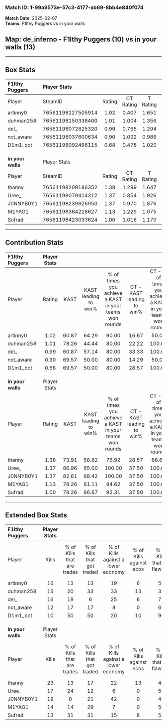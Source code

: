 ### Match ID: 1-99a9573e-57c3-4177-ab69-8bb4e840f074  
**Match Date**: 2025-02-07  
**Teams**: F1lthy Puggers vs in your walls  

## **Map**: de_inferno - F1lthy Puggers (10) vs in your walls (13)  
---  

## Box Stats  

| **F1lthy Puggers** | Player Stats      |        |           |          |       |       |       |         |        |      |     |
| :- | :- | :-: | :-: | :-: | :-: | :-: | :-: | :-: | :-: | :-: | :-: |
| Player             | SteamID           | Rating | CT Rating | T Rating | KAST  |  ADR  | Kills | Assists | Deaths | K/D  | HS% |
| artinny0           | 76561198127505914 |  1.02  |   0.407   |  1.651   | 60.87 | 81.2  |  16   |    6    |   16   | 1.00 | 56  |
| duhman258          | 76561198150338400 |  1.01  |   1.004   |  1.356   | 78.26 | 78.6  |  15   |    6    |   20   | 0.75 | 53  |
| del_               | 76561198072825320 |  0.99  |   0.765   |  1.294   | 60.87 | 63.8  |  16   |    1    |   14   | 1.14 | 62  |
| not_aware          | 76561198037600634 |  0.90  |   1.092   |  0.986   | 69.57 | 74.6  |  12   |    8    |   17   | 0.71 | 41  |
| D1m1_bot           | 76561198092496115 |  0.68  |   0.478   |  1.020   | 69.57 | 45.5  |  10   |    7    |   19   | 0.53 | 40  |
|                    |                   |        |           |          |       |       |       |         |        |      |     |
|                    |                   |        |           |          |       |       |       |         |        |      |     |
|                    |                   |        |           |          |       |       |       |         |        |      |     |
| **in your walls**  | Player Stats      |        |           |          |       |       |       |         |        |      |     |
| Player             | SteamID           | Rating | CT Rating | T Rating | KAST  |  ADR  | Kills | Assists | Deaths | K/D  | HS% |
| thanny             | 76561198209186352 |  1.38  |   1.299   |  1.647   | 73.91 | 92.6  |  23   |    3    |   17   | 1.35 | 34  |
| Uree_              | 76561198079414312 |  1.37  |   0.854   |  1.926   | 86.96 | 72.4  |  17   |    2    |   9    | 1.89 | 41  |
| J0NNYB0Y1          | 76561198239826950 |  1.37  |   0.970   |  1.876   | 82.61 | 104.7 |  19   |    7    |   16   | 1.19 | 73  |
| M1YAG1             | 76561198364218627 |  1.13  |   1.229   |  1.075   | 78.26 | 84.7  |  14   |   10    |   15   | 0.93 | 50  |
| Sufrad             | 76561198423033624 |  1.00  |   1.016   |  1.170   | 78.26 | 46.0  |  13   |    3    |   12   | 1.08 | 46  |
---  

## Contribution Stats  

| **F1lthy Puggers** | Player Stats |       |                      |                                                        |                           |                                                             |                          |                                                            |
| :- | :-: | :-: | :-: | :-: | :-: | :-: | :-: | :-: |
| Player             |    Rating    | KAST  | KAST leading to win% | % of times you achieve a KAST in your teams won rounds | CT - KAST leading to win% | CT - % of times you achieve a KAST in your teams won rounds | T - KAST leading to win% | T - % of times you achieve a KAST in your teams won rounds |
| artinny0           |     1.02     | 60.87 |        64.29         |                         90.00                          |           16.67           |                            50.00                            |          100.00          |                           100.00                           |
| duhman258          |     1.01     | 78.26 |        44.44         |                         80.00                          |           22.22           |                           100.00                            |          66.67           |                           75.00                            |
| del_               |     0.99     | 60.87 |        57.14         |                         80.00                          |           33.33           |                           100.00                            |          75.00           |                           75.00                            |
| not_aware          |     0.90     | 69.57 |        50.00         |                         80.00                          |           14.29           |                            50.00                            |          77.78           |                           87.50                            |
| D1m1_bot           |     0.68     | 69.57 |        50.00         |                         80.00                          |           28.57           |                           100.00                            |          66.67           |                           75.00                            |
|                    |              |       |                      |                                                        |                           |                                                             |                          |                                                            |
|                    |              |       |                      |                                                        |                           |                                                             |                          |                                                            |
|                    |              |       |                      |                                                        |                           |                                                             |                          |                                                            |
| **in your walls**  | Player Stats |       |                      |                                                        |                           |                                                             |                          |                                                            |
| Player             |    Rating    | KAST  | KAST leading to win% | % of times you achieve a KAST in your teams won rounds | CT - KAST leading to win% | CT - % of times you achieve a KAST in your teams won rounds | T - KAST leading to win% | T - % of times you achieve a KAST in your teams won rounds |
| thanny             |     1.38     | 73.91 |        58.82         |                         76.92                          |           28.57           |                            66.67                            |          80.00           |                           80.00                            |
| Uree_              |     1.37     | 86.96 |        65.00         |                         100.00                         |           37.50           |                           100.00                            |          83.33           |                           100.00                           |
| J0NNYB0Y1          |     1.37     | 82.61 |        68.42         |                         100.00                         |           37.50           |                           100.00                            |          90.91           |                           100.00                           |
| M1YAG1             |     1.13     | 78.26 |        61.11         |                         84.62                          |           37.50           |                           100.00                            |          80.00           |                           80.00                            |
| Sufrad             |     1.00     | 78.26 |        66.67         |                         92.31                          |           37.50           |                           100.00                            |          90.00           |                           90.00                            |
---  

## Extended Box Stats  

| **F1lthy Puggers** | Player Stats |                            |                            |                                    |                         |                              |                                 |        |                             |                                     |                          |                               |                            |
| :- | :-: | :-: | :-: | :-: | :-: | :-: | :-: | :-: | :-: | :-: | :-: | :-: | :-: |
| Player             |    Kills     | % of Kills that are trades | % of Kills that got traded | % of Kills against a lower economy | % of Kills against ecos | % of Kills that are flawless | % of Kills that are close duels | Deaths | % of Deaths that get traded | % of Deaths against a lower economy | % of Deaths against ecos | % of Deaths that are flawless | % of Deaths that are close |
| artinny0           |      16      |             13             |             13             |                 19                 |            6            |              50              |               19                |   16   |              6              |                 13                  |            0             |              50               |             0              |
| duhman258          |      15      |             20             |             33             |                 33                 |           13            |              33              |                7                |   20   |             35              |                 20                  |            5             |              40               |             5              |
| del_               |      16      |             19             |             6              |                 25                 |            6            |              75              |               13                |   14   |             14              |                 14                  |            0             |              57               |             7              |
| not_aware          |      12      |             17             |             17             |                 8                  |            0            |              67              |                8                |   17   |             35              |                 18                  |            6             |              59               |             6              |
| D1m1_bot           |      10      |             50             |             50             |                 20                 |           10            |              90              |                0                |   19   |             11              |                 11                  |            0             |              63               |             11             |
|                    |              |                            |                            |                                    |                         |                              |                                 |        |                             |                                     |                          |                               |                            |
|                    |              |                            |                            |                                    |                         |                              |                                 |        |                             |                                     |                          |                               |                            |
|                    |              |                            |                            |                                    |                         |                              |                                 |        |                             |                                     |                          |                               |                            |
| **in your walls**  | Player Stats |                            |                            |                                    |                         |                              |                                 |        |                             |                                     |                          |                               |                            |
| Player             |    Kills     | % of Kills that are trades | % of Kills that got traded | % of Kills against a lower economy | % of Kills against ecos | % of Kills that are flawless | % of Kills that are close duels | Deaths | % of Deaths that get traded | % of Deaths against a lower economy | % of Deaths against ecos | % of Deaths that are flawless | % of Deaths that are close |
| thanny             |      23      |             13             |             17             |                 22                 |           13            |              48              |                0                |   17   |             24              |                 12                  |            6             |              76               |             12             |
| Uree_              |      17      |             24             |             12             |                 6                  |            0            |              59              |                0                |   9    |             22              |                 11                  |            0             |              33               |             11             |
| J0NNYB0Y1          |      19      |             0              |             21             |                 42                 |            0            |              42              |               11                |   16   |             25              |                  6                  |            0             |              63               |             13             |
| M1YAG1             |      14      |             14             |             29             |                 7                  |            0            |              50              |               14                |   15   |              7              |                  7                  |            0             |              47               |             13             |
| Sufrad             |      13      |             31             |             31             |                 15                 |            8            |              54              |                8                |   12   |             33              |                 17                  |            0             |              83               |             0              |
